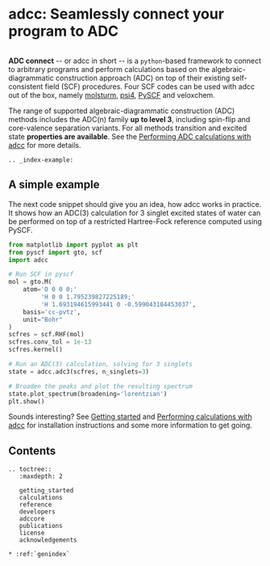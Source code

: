 # adcc:  Seamlessly connect your program to ADC

```note::  This documentation page is still under construction.

```

**ADC connect** -- or adcc in short -- is a `python`-based framework to
connect to arbitrary programs and perform calculations based on the
algebraic-diagrammatic construction
approach (ADC) on top of their existing self-consistent field (SCF) procedures.
Four SCF codes can be used with adcc out of the box, namely
[molsturm](https://molsturm.org),
[psi4](https://github.com/psi4/psi4),
[PySCF](https://github.com/pyscf/pyscf)
and veloxchem.

The range of supported algebraic-diagrammatic construction (ADC)
methods includes the ADC(n) family **up to level 3**,
including spin-flip and core-valence separation variants.
For all methods transition and excited state **properties are available**.
See the [Performing ADC calculations with adcc](calculations.md)
for more details.

```eval_rst
.. _index-example:

```
## A simple example
The next code snippet should give you an idea,
how adcc works in practice.
It shows how an ADC(3) calculation for 3 singlet excited states
of water can be performed on top of a restricted Hartree-Fock reference
computed using PySCF.
```python
from matplotlib import pyplot as plt
from pyscf import gto, scf
import adcc

# Run SCF in pyscf
mol = gto.M(
    atom='O 0 0 0;'
         'H 0 0 1.795239827225189;'
         'H 1.693194615993441 0 -0.599043184453037',
    basis='cc-pvtz',
    unit="Bohr"
)
scfres = scf.RHF(mol)
scfres.conv_tol = 1e-13
scfres.kernel()

# Run an ADC(3) calculation, solving for 3 singlets
state = adcc.adc3(scfres, n_singlets=3)

# Broaden the peaks and plot the resulting spectrum
state.plot_spectrum(broadening='lorentzian')
plt.show()
```
Sounds interesting? See [Getting started](getting_started.md)
and [Performing calculations with adcc](calculations.md)
for installation instructions and some more information to get going.

## Contents
```eval_rst
.. toctree::
   :maxdepth: 2

   getting_started
   calculations
   reference
   developers
   adccore
   publications
   license
   acknowledgements

* :ref:`genindex`
```
